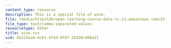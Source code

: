 ```yaml
---
content_type: resource
description: This is a special file of wine.
file: /media/https%3A/open-learning-course-data-rc.s3.amazonaws.com/15-097-prediction-machine-learning-and-statistics-spring-2012/bb222ea44cb14f4d9f8729328cd08a21_wine.csv
file_type: text/comma-separated-values
resourcetype: Other
title: wine.csv
uid: bb222ea4-4cb1-4f4d-9f87-29328cd08a21
---
```

